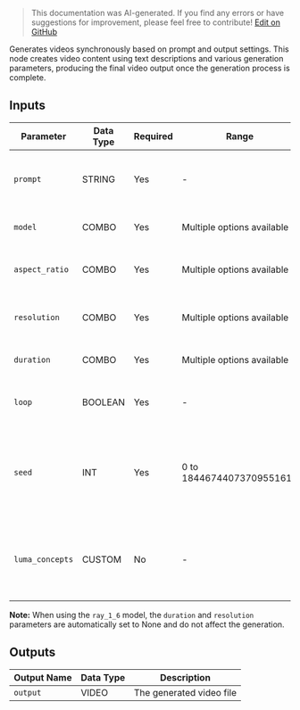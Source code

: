 > This documentation was AI-generated. If you find any errors or have suggestions for improvement, please feel free to contribute! [Edit on GitHub](https://github.com/Comfy-Org/embedded-docs/blob/main/comfyui_embedded_docs/docs/LumaVideoNode/en.md)

Generates videos synchronously based on prompt and output settings. This node creates video content using text descriptions and various generation parameters, producing the final video output once the generation process is complete.

## Inputs

| Parameter | Data Type | Required | Range | Description |
|-----------|-----------|----------|-------|-------------|
| `prompt` | STRING | Yes | - | Prompt for the video generation (default: empty string) |
| `model` | COMBO | Yes | Multiple options available | The video generation model to use |
| `aspect_ratio` | COMBO | Yes | Multiple options available | The aspect ratio for the generated video (default: 16:9) |
| `resolution` | COMBO | Yes | Multiple options available | The output resolution for the video (default: 540p) |
| `duration` | COMBO | Yes | Multiple options available | The duration of the generated video |
| `loop` | BOOLEAN | Yes | - | Whether the video should loop (default: False) |
| `seed` | INT | Yes | 0 to 18446744073709551615 | Seed to determine if node should re-run; actual results are nondeterministic regardless of seed (default: 0) |
| `luma_concepts` | CUSTOM | No | - | Optional Camera Concepts to dictate camera motion via the Luma Concepts node |

**Note:** When using the `ray_1_6` model, the `duration` and `resolution` parameters are automatically set to None and do not affect the generation.

## Outputs

| Output Name | Data Type | Description |
|-------------|-----------|-------------|
| `output` | VIDEO | The generated video file |
